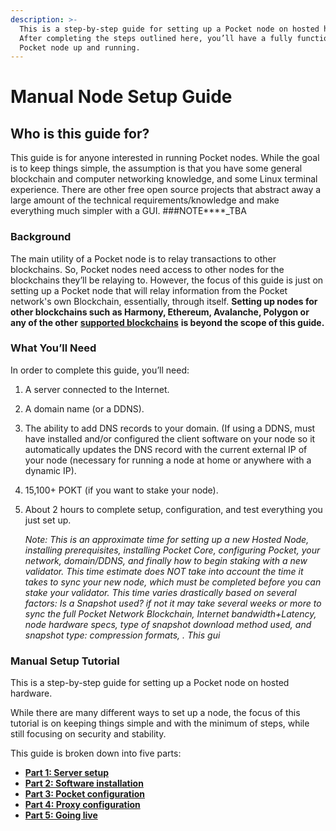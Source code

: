 ```yaml
---
description: >-
  This is a step-by-step guide for setting up a Pocket node on hosted hardware.
  After completing the steps outlined here, you’ll have a fully functional
  Pocket node up and running.
---
```


# Manual Node Setup Guide

## Who is this guide for? <a href="#who-is-this-guide-for" id="who-is-this-guide-for"></a>

This guide is for anyone interested in running Pocket nodes. While the goal is to keep things simple, the assumption is that you have some general blockchain and computer networking knowledge, and some Linux terminal experience. There are other free open source projects that abstract away a large amount of the technical requirements/knowledge and make everything much simpler with a GUI. ###NOTE****_TBA

### Background&#x20;

The main utility of a Pocket node is to relay transactions to other blockchains. So, Pocket nodes need access to other nodes for the blockchains they’ll be relaying to. However, the focus of this guide is just on setting up a Pocket node that will relay information from the Pocket network's own Blockchain, essentially, through itself. **Setting up nodes for other blockchains such as Harmony, Ethereum, Avalanche, Polygon or any of the other** [**supported blockchains**](../../reference/supported-chains.md) **is beyond the scope of this guide.**

### What You’ll Need <a href="#what-youll-need" id="what-youll-need"></a>

In order to complete this guide, you’ll need:

1. A server connected to the Internet.

2. A domain name (or a DDNS).

3. The ability to add DNS records to your domain. (If using a DDNS, must have installed and/or configured the client software on your node so it automatically updates the DNS record with the current external IP of your node (necessary for running a node at home or anywhere with a dynamic IP).

4. 15,100+ POKT (if you want to stake your node).

5. About 2 hours to complete setup, configuration, and test everything you just set up.  
  
    _Note: This is an approximate time for setting up a new Hosted Node, installing prerequisites, installing Pocket Core, configuring Pocket, your network, domain/DDNS, and finally how to begin staking with a new validator. This time estimate does NOT take into account the time it takes to sync your new node, which must be completed before you can  stake your validator. This time varies drastically based on several factors: Is a Snapshot used? if not it may take several weeks or more to sync the full Pocket Network Blockchain, Internet bandwidth+Latency, node hardware specs, type of snapshot download method used, and snapshot type: compression formats,  . This gui_

### Manual Setup Tutorial

This is a step-by-step guide for setting up a Pocket node on hosted hardware.&#x20;

While there are many different ways to set up a node, the focus of this tutorial is on keeping things simple and with the minimum of steps, while still focusing on security and stability.

This guide is broken down into five parts:

* [**Part 1: Server setup**](part-1-server-setup.md)
* [**Part 2: Software installation**](part-2-software-installation.md)
* [**Part 3: Pocket configuration**](part-3-pocket-configuration.md)
* [**Part 4: Proxy configuration**](part-4-proxy-configuration.md)
* [**Part 5: Going live**](part-5-going-live.md)
